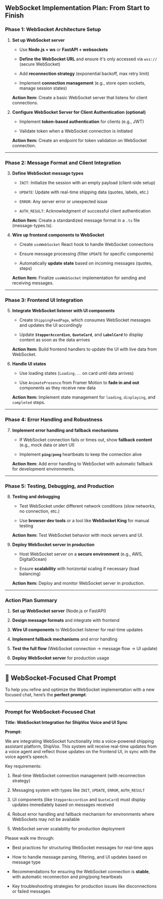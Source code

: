 ## **WebSocket Implementation Plan: From Start to Finish**

### **Phase 1: WebSocket Architecture Setup**

1.  **Set up WebSocket server**
    
    -   Use **Node.js + ws** or **FastAPI + websockets**
        
    -   **Define the WebSocket URL** and ensure it's only accessed via `wss://` (secure WebSocket)
        
    -   Add **reconnection strategy** (exponential backoff, max retry limit)
        
    -   Implement **connection management** (e.g., store open sockets, manage session states)
        
    
    **Action Item:** Create a basic WebSocket server that listens for client connections.
    
2.  **Configure WebSocket Server for Client Authentication (optional)**
    
    -   Implement **token-based authentication** for clients (e.g., JWT)
        
    -   Validate token when a WebSocket connection is initiated
        
    
    **Action Item:** Create an endpoint for token validation on WebSocket connection.
    

----------

### **Phase 2: Message Format and Client Integration**

3.  **Define WebSocket message types**
    
    -   `INIT`: Initialize the session with an empty payload (client-side setup)
        
    -   `UPDATE`: Update with real-time shipping data (quotes, labels, etc.)
        
    -   `ERROR`: Any server error or unexpected issue
        
    -   `AUTH_RESULT`: Acknowledgment of successful client authentication
        
    
    **Action Item:** Create a standardized message format in a `.ts` file (message-types.ts).
    
4.  **Wire up frontend components to WebSocket**
    
    -   Create `useWebSocket` React hook to handle WebSocket connections
        
    -   Ensure message processing (filter `UPDATE` for specific components)
        
    -   Automatically **update state** based on incoming messages (quotes, steps)
        
    
    **Action Item:** Finalize `useWebSocket` implementation for sending and receiving messages.
    

----------

### **Phase 3: Frontend UI Integration**

5.  **Integrate WebSocket listener with UI components**
    
    -   Create `ShippingFeedPage`, which consumes WebSocket messages and updates the UI accordingly
        
    -   Update **`StepperAccordion`**, **`QuoteCard`**, and **`LabelCard`** to display content as soon as the data arrives
        
    
    **Action Item:** Build frontend handlers to update the UI with live data from WebSocket.
    
6.  **Handle UI states**
    
    -   Use loading states (`Loading...` on card until data arrives)
        
    -   Use `AnimatePresence` from Framer Motion to **fade in and out** components as they receive new data
        
    
    **Action Item:** Implement state management for `loading`, `displaying`, and `completed` steps.
    

----------

### **Phase 4: Error Handling and Robustness**

7.  **Implement error handling and fallback mechanisms**
    
    -   If WebSocket connection fails or times out, show **fallback content** (e.g., mock data or alert UI)
        
    -   Implement **`ping/pong`** heartbeats to keep the connection alive
        
    
    **Action Item:** Add error handling to WebSocket with automatic fallback for development environments.
    

----------

### **Phase 5: Testing, Debugging, and Production**

8.  **Testing and debugging**
    
    -   Test WebSocket under different network conditions (slow networks, no connection, etc.)
        
    -   Use **browser dev tools** or a tool like **WebSocket King** for manual testing
        
    
    **Action Item:** Test WebSocket behavior with mock servers and UI.
    
9.  **Deploy WebSocket server in production**
    
    -   Host WebSocket server on a **secure environment** (e.g., AWS, DigitalOcean)
        
    -   Ensure **scalability** with horizontal scaling if necessary (load balancing)
        
    
    **Action Item:** Deploy and monitor WebSocket server in production.
    

----------

### **Action Plan Summary**

1.  **Set up WebSocket server** (Node.js or FastAPI)
    
2.  **Design message formats** and integrate with frontend
    
3.  **Wire UI components** to WebSocket listener for real-time updates
    
4.  **Implement fallback mechanisms** and error handling
    
5.  **Test the full flow** (WebSocket connection → message flow → UI update)
    
6.  **Deploy WebSocket server** for production usage
    

----------

## 🧠 WebSocket-Focused Chat Prompt

To help you refine and optimize the WebSocket implementation with a new focused chat, here’s the **perfect prompt**:

----------

### **Prompt for WebSocket-Focused Chat**

**Title:** **WebSocket Integration for ShipVox Voice and UI Sync**

**Prompt:**

We are integrating WebSocket functionality into a voice-powered shipping assistant platform, ShipVox. This system will receive real-time updates from a voice agent and reflect those updates on the frontend UI, in sync with the voice agent’s speech.

Key requirements:

1.  Real-time WebSocket connection management (with reconnection strategy)
    
2.  Messaging system with types like `INIT`, `UPDATE`, `ERROR`, `AUTH_RESULT`
    
3.  UI components (like `StepperAccordion` and `QuoteCard`) must display updates immediately based on messages received
    
4.  Robust error handling and fallback mechanism for environments where WebSockets may not be available
    
5.  WebSocket server scalability for production deployment
    

Please walk me through:

-   Best practices for structuring WebSocket messages for real-time apps
    
-   How to handle message parsing, filtering, and UI updates based on message type
    
-   Recommendations for ensuring the WebSocket connection is **stable**, with automatic reconnection and ping/pong heartbeats
    
-   Key troubleshooting strategies for production issues like disconnections or failed messages
